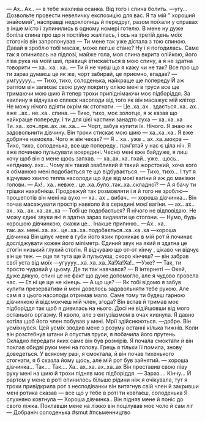 —  Ах.. Ах..
— в тебе жахлива осанка. Від того і спина болить.
—угу...
Дозвольте провести невеличку експозицію для вас. Я та мій " хороший знайомий", насправді недохлопнць й передруг, разом поїхали у справах в інше місто і зупинились в одному номері готелю. В мене ну дуже боліла спина про що я постійно жалілась, і ось на третій день моїх стогонів він запропонував
— Ти мене так уже дістала з тою спиною. Давай я зроблю тобі масаж, може легше стане?
Ну і я погодилась.
Саме так я опинилась на підлозі, майже гола, моя спина вкрита олійкою, його ліва рука на моїй шиї, правиця втискається в мою спину, а я не здатна говорити
— ха.. ха.. ха..
— Ти й не чуєш що я кажу чи не так? Все про що ти зараз думаєш це як же, чорт забирай, це приємно, вгадав?
— умгууууу...
— Тихо, тихо, солоденька, найкраще ще попереду
Й аж раптом він запихає свою руку покриту олією мені в труси все ще тримаючи мою шию й тепер трохи припіднімаючи моє підборіддя. За хвилину я відчуваю сплеск насолоди від того як він масажує мій клітор. Не можу нічого вдіяти окрім як стогнати.
— Це..ха..ах.. здається..ха.. ах.. вже ..ах.. не..ха.. спина.
— Тихо, тихо, моє золотце, я ж казав що найкраще попереду. І ти для цієї частини занадто суха
— ха..ха..ха Ти..ха.. хоч..пре..ах..зе..ха...
— Чорт, забув купити їх. Нічого. Я знаю як задовольнити дівчину.
Він трохи стискає мою шию
— ха..ха..ха..
Я вже добряче намокла. Чого ж він чекає?
— Я .. ха.. уже .. ах..ха..мокра
— Тихо, тихо, солоденька, все ще попереду.. пам'ятай у нас є ціла ніч.
Я вже починаю пульсувати всередині. Чесно мені вже байдуже, я лиш хочу щоб він в мене щось запхав.
— ха..ах..ха..пхай.. уже.. щось.. негіднику..ахх...
Чому він такий звабливий й такий жорстокий, хоча кого я обманюю мені подобається те що відбувається.
— Тихо, тихо...
І тут я відчуваю хвилю тепла насолоди що йде від моєї вагіни й аж до маківки голови.
— Ах!.. ха.. невже.. це..ха..було..так..ха..складної?
— А я бачу ти трішки нахабнієш. Продовжуй так розмовляти і я й того не зроблю— прошепотів він мені на вухо
— ха.. ах .. вибач..
— хороша дівчинка...
Він почав масажувати простір навколо й в середині моєї вагіни. 
— ах.. ах.. ах.. ха.. ах..ха..ах..ха
— Тобі це подобається?
Я нічого не відповідаю. Не можу єдині звуки які я здатна зараз видавати це стогони.
— Нумо, будь хорошою дівчинкою, скажи це... Інакше припиню..
—Ах.. ха.. так..ах..мені..ха..ах.. це..ха..ха..подобається..ха..ха..ха
—хороша дівчинка
Він цілує мене в губи його язик проникає в мій рот й починає досліджувати кожен його міліметр. Єдиний звук на який я здатна це стогін низький глухий стогін. Я відчуваю що от-от кінчу , цікаво чи відчує він це теж. 
— оце ти туга ще й пульсуєш, скоро кінчиш? — він забрав свої уста від моїх
—угуууу...ха..ха..ха..Ха!Ха!Ха!..
—Уже?
— Так, ти просто чудовий у цьому. Де ти так навчався?
— В інтернеті
— Окей, дуже дякую, спині це не факт що дуже допомогло, але я чудово провела час.
— Ет ні це ще не кінець.
— А що ще?
— Як тобі відомо я забув купити презервативи й мені довелось задовольняти тебе рукою. Але сам я з цього насолоди отримав мало. Саме тому ти будеш гарною дівчинкою й відсмокчеш мій член, згода?
Він встав й тримав моє підборіддя так щоб я дивилась на нього. Досі не відійшовши від мого останього оргазму. Я кволо, але з ентузіазмом в очах кивнула. Я давно хотіла щоб його член побував у мені. Мрії здійснюються.
—добре.
Він усміхнувся. Цей усміх зводив мене з розуму останні кілька тижнів. Коли він розстебнув штани й опустив труси, я побачила його прутень. Складно передати яких саме він був розмірів. Я почала смоктати й він поклав обидві руки мені на голову. Грець я тільки її помила, знову доведеться. У всякому разі, я смоктала, й він почав тихенького стогнати, я б сказла йому щось, але мій рот був зайнятий.
— хороша дівчинка... Так.... Так.... Ха.. ах..ха..ах..ха..ах
Він преставив свою ліву руку мені на шию й трохи підняв моє підборіддя. 
— Зараз.... Кінчу...
Й рартом у мене в роті опинилось більше рідини ніж я очікувала, тут я трохи привідкрила рот з несподіванки він витягнув свій член й закривши мені ротика сказав
— все що у тебе в роті ти ковтаєш, солоденька
Я слухняно ковтнула
— Хороша дівчинка..
Він підняв мене й поніс до свого ліжка.
Поклавши мене на ліжко він поцілував моє чоло й сам ліг
— Добраніч солоденька
#smut #псьменництво 